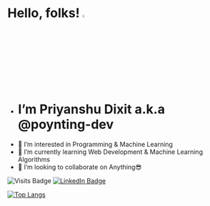 # Hello, folks! <img src="https://raw.githubusercontent.com/MartinHeinz/MartinHeinz/master/wave.gif" width="4%">
- <h1>I’m Priyanshu Dixit a.k.a @poynting-dev</h1>
- 👀 I’m interested in Programming & Machine Learning
- 🌱 I’m currently learning Web Development & Machine Learning Algorithms
- 💞️ I’m looking to collaborate on Anything😎
<!---
poynting-dev/poynting-dev is a ✨ special ✨ repository because its `README.md` (this file) appears on your GitHub profile.
You can click the Preview link to take a look at your changes.
--->
![Visits Badge](https://komarev.com/ghpvc/?username=poynting-dev&style=flat-square) [![LinkedIn Badge](https://img.shields.io/badge/LinkedIn-Profile-informational?style=flat&logo=linkedin&logoColor=white&color=0D76A8)](https://www.linkedin.com/in/dixitpriyanshu23/)


[![Top Langs](https://github-readme-stats.vercel.app/api/top-langs/?username=poynting-dev&layout=compact)](https://github.com/poynting-dev/poynting-dev)
